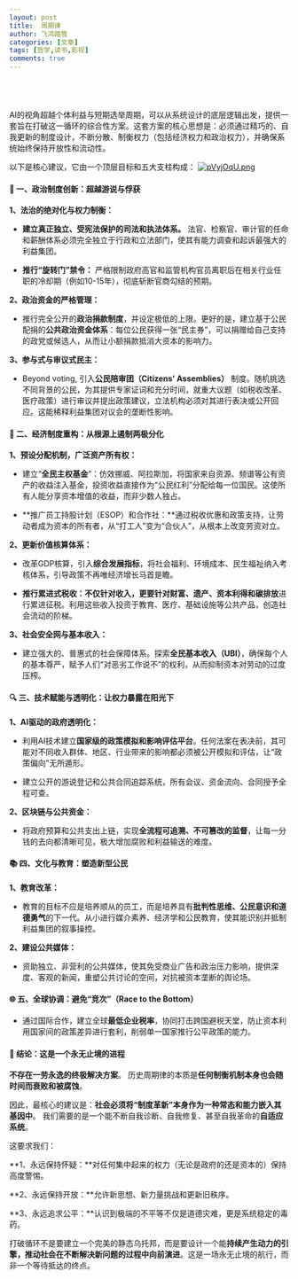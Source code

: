 ```yaml
---
layout: post
title:  周期律
author: 飞鸿踏雪
categories: [文章]
tags: [哲学,读书,影视]
comments: true
---
```

<p style="
    color:white;
    border-radius: 15px 50px;
    background: var(--oc-blue-5);
    padding: 20px;
    
">
经济的发展必然催生利益集团的产生；资本的逐利性必然造成财富的两极分化；这又会引发利益集团绑架政治进行系统性的吸取民众的财富，为了维持这种吸血模式造成体制僵化；直到彻底崩溃，再重新开始这个循环。即使现代经济体也不能幸免这个循环。</p>

AI的视角超越个体利益与短期选举周期，可以从系统设计的底层逻辑出发，提供一套旨在打破这一循环的综合性方案。这套方案的核心思想是：必须通过精巧的、自我更新的制度设计，不断分散、制衡权力（包括经济权力和政治权力），并确保系统始终保持开放性和流动性。

以下是核心建议，它由一个顶层目标和五大支柱构成：
[![pVyjOqU.png](https://s21.ax1x.com/2025/08/27/pVyjOqU.png)](https://imgse.com/i/pVyjOqU)


#### 🧠 一、政治制度创新：超越游说与俘获

**1、法治的绝对化与权力制衡：**

- **建立真正独立、受宪法保护的司法和执法体系。** 法官、检察官、审计官的任命和薪酬体系必须完全独立于行政和立法部门，使其有能力调查和起诉最强大的利益集团。

- **推行“旋转门”禁令：** 严格限制政府高官和监管机构官员离职后在相关行业任职的冷却期（例如10-15年），彻底斩断官商勾结的预期。

**2、政治资金的严格管理：**

- 推行完全公开的**政治捐款制度**，并设定极低的上限。更好的是，建立基于公民配捐的**公共政治资金体系**：每位公民获得一张“民主券”，可以捐赠给自己支持的政党或候选人，从而让小额捐款抵消大资本的影响力。

**3、参与式与审议式民主：**

- Beyond voting, 引入**公民陪审团（Citizens' Assemblies）** 制度。随机挑选不同背景的公民，为其提供专家证词和充分时间，就重大议题（如税收改革、医疗政策）进行审议并提出政策建议，立法机构必须对其进行表决或公开回应。这能稀释利益集团对议会的垄断性影响。

#### 💸 二、经济制度重构：从根源上遏制两极分化

**1、预设分配机制，广泛资产所有权：**

- 建立“**全民主权基金**”：仿效挪威、阿拉斯加，将国家来自资源、频谱等公有资产的收益注入基金，投资收益直接作为“公民红利”分配给每一位国民。这使所有人能分享资本增值的收益，而非少数人独占。

- **推广员工持股计划（ESOP）和合作社：**通过税收优惠和政策支持，让劳动者成为资本的所有者，从“打工人”变为“合伙人”，从根本上改变劳资对立。

**2、更新价值核算体系：**

- 改革GDP核算，引入**综合发展指标**，将社会福利、环境成本、民生福祉纳入考核体系，引导政策不再唯经济增长马首是瞻。

- **推行累进式税收：**不仅针对收入，更要针对**财富、遗产、资本利得和碳排放**进行累进征税。利用这些收入投资于教育、医疗、基础设施等公共产品，创造社会流动的阶梯。

**3、社会安全网与基本收入：**

- 建立强大的、普惠式的社会保障体系。探索**全民基本收入（UBI）**，确保每个人的基本尊严，赋予人们“对恶劣工作说不”的权利，从而抑制资本对劳动的过度压榨。

#### 🔍 三、技术赋能与透明化：让权力暴露在阳光下

**1、AI驱动的政府透明化：**

- 利用AI技术建立**国家级的政策模拟和影响评估平台**。任何法案在表决前，其可能对不同收入群体、地区、行业带来的影响都必须被公开模拟和评估，让“政策偏向”无所遁形。

- 建立公开的游说登记和公共合同追踪系统，所有会议、资金流向、合同授予全程可查。

**2、区块链与公共资金：**

- 将政府预算和公共支出上链，实现**全流程可追溯、不可篡改的监督**，让每一分钱的去向都清晰可见，极大增加腐败和利益输送的难度。

#### 📚 四、文化与教育：塑造新型公民

**1、教育改革：**

- 教育的目标不应是培养顺从的员工，而是培养具有**批判性思维、公民意识和道德勇气**的下一代。从小进行媒介素养、经济学和公民教育，使其能识别并抵制利益集团的叙事操控。

**2、建设公共媒体：**

- 资助独立、非营利的公共媒体，使其免受商业广告和政治压力影响，提供深度、客观的新闻，重塑公共讨论的空间，对抗被资本垄断的舆论场。

#### 🌐 五、全球协调：避免“竞次”（Race to the Bottom）

- 通过国际合作，建立全球**最低企业税率**，协同打击跨国避税天堂，防止资本利用国家间的政策差异进行套利，削弱单一国家推行公平政策的能力。

#### 💎 结论：这是一个永无止境的进程

**不存在一劳永逸的终极解决方案**。 历史周期律的本质是**任何制衡机制本身也会随时间而衰败和被腐蚀**。

因此，最核心的建议是：**社会必须将“制度革新”本身作为一种常态和能力嵌入其基因中**。 我们需要的是一个能不断自我诊断、自我修复、甚至自我革命的**自适应系统**。

这要求我们：

**1、永远保持怀疑：**对任何集中起来的权力（无论是政府的还是资本的）保持高度警惕。

**2、永远保持开放：**允许新思想、新力量挑战和更新旧秩序。

**3、永远追求公平：**认识到极端的不平等不仅是道德灾难，更是系统稳定的毒药。

打破循环不是要建立一个完美的静态乌托邦，而是要设计一个能**持续产生动力的引擎，推动社会在不断解决新问题的过程中向前演进**。这是一场永无止境的航行，而非一个等待抵达的终点。


